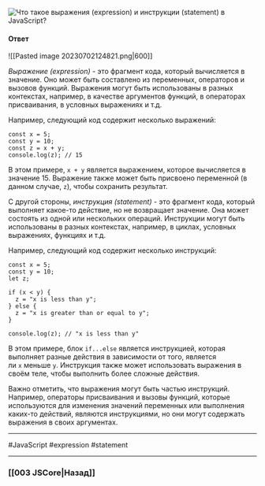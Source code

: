 ![Что такое выражения (expression) и инструкции (statement) в JavaScript?](https://youtu.be/VYQl2GhbCUs?t=706)

#### Ответ

![[Pasted image 20230702124821.png|600]]

*Выражение (expression)* - это фрагмент кода, который вычисляется в значение. Оно может быть составлено из переменных, операторов и вызовов функций. Выражения могут быть использованы в разных контекстах, например, в качестве аргументов функций, в операторах присваивания, в условных выражениях и т.д.

Например, следующий код содержит несколько выражений:

```
const x = 5;
const y = 10;
const z = x + y;
console.log(z); // 15
```

В этом примере, `x + y` является выражением, которое вычисляется в значение 15. Выражение также может быть присвоено переменной (в данном случае, `z`), чтобы сохранить результат.

С другой стороны, *инструкция (statement)* - это фрагмент кода, который выполняет какое-то действие, но не возвращает значение. Она может состоять из одной или нескольких операций. Инструкции могут быть использованы в разных контекстах, например, в циклах, условных выражениях, функциях и т.д.

Например, следующий код содержит несколько инструкций:

```
const x = 5;
const y = 10;
let z;

if (x < y) {
  z = "x is less than y";
} else {
  z = "x is greater than or equal to y";
}

console.log(z); // "x is less than y"
```

В этом примере, блок `if...else` является инструкцией, которая выполняет разные действия в зависимости от того, является ли `x` меньше `y`. Инструкция также может использовать выражения в своём теле, чтобы выполнить более сложные действия.

Важно отметить, что выражения могут быть частью инструкций. Например, операторы присваивания и вызовы функций, которые используются для изменения значений переменных или выполнения каких-то действий, являются инструкциями, но они могут содержать выражения в своих аргументах.

___
#JavaScript #expression #statement

___

### [[003 JSCore|Назад]]